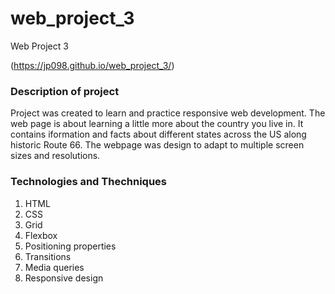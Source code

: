 # web_project_3
Web Project 3

(https://jp098.github.io/web_project_3/)

### Description of project
Project was created to learn and practice responsive web development. The web page is about learning a little more about the country you live in. It contains iformation and facts about different states across the US along historic Route 66. The webpage was design to adapt to multiple screen sizes and resolutions.

### Technologies and Thechniques
1. HTML
2. CSS
3. Grid
4. Flexbox
5. Positioning properties
6. Transitions
7. Media queries
8. Responsive design